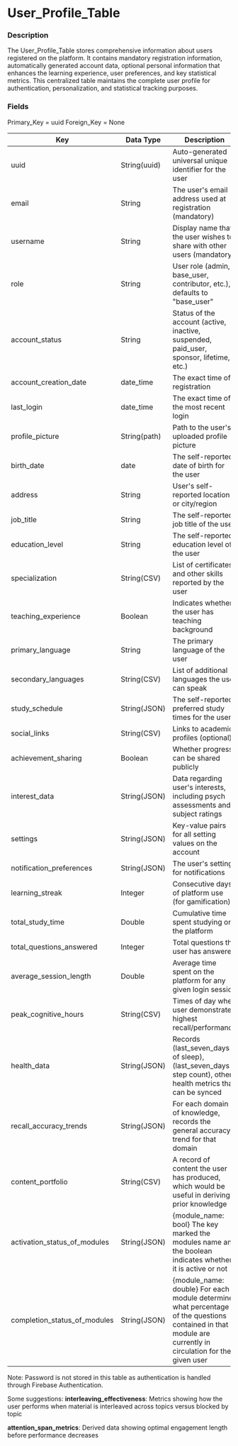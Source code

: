# User_Profile_Table

### Description
The User_Profile_Table stores comprehensive information about users registered on the platform. It contains mandatory registration information, automatically generated account data, optional personal information that enhances the learning experience, user preferences, and key statistical metrics. This centralized table maintains the complete user profile for authentication, personalization, and statistical tracking purposes.
### Fields

Primary_Key = uuid Foreign_Key = None

| Key                          | Data Type    | Description                                                                                                                                               |
| ---------------------------- | ------------ | --------------------------------------------------------------------------------------------------------------------------------------------------------- |
| uuid                         | String(uuid) | Auto-generated universal unique identifier for the user                                                                                                   |
| email                        | String       | The user's email address used at registration (mandatory)                                                                                                 |
| username                     | String       | Display name that the user wishes to share with other users (mandatory)                                                                                   |
| role                         | String       | User role (admin, base_user, contributor, etc.), defaults to "base_user"                                                                                  |
| account_status               | String       | Status of the account (active, inactive, suspended, paid_user, sponsor, lifetime, etc.)                                                                   |
| account_creation_date        | date_time    | The exact time of registration                                                                                                                            |
| last_login                   | date_time    | The exact time of the most recent login                                                                                                                   |
| profile_picture              | String(path) | Path to the user's uploaded profile picture                                                                                                               |
| birth_date                   | date         | The self-reported date of birth for the user                                                                                                              |
| address                      | String       | User's self-reported location or city/region                                                                                                              |
| job_title                    | String       | The self-reported job title of the user                                                                                                                   |
| education_level              | String       | The self-reported education level of the user                                                                                                             |
| specialization               | String(CSV)  | List of certificates and other skills reported by the user                                                                                                |
| teaching_experience          | Boolean      | Indicates whether the user has teaching background                                                                                                        |
| primary_language             | String       | The primary language of the user                                                                                                                          |
| secondary_languages          | String(CSV)  | List of additional languages the user can speak                                                                                                           |
| study_schedule               | String(JSON) | The self-reported preferred study times for the user                                                                                                      |
| social_links                 | String(CSV)  | Links to academic profiles (optional)                                                                                                                     |
| achievement_sharing          | Boolean      | Whether progress can be shared publicly                                                                                                                   |
| interest_data                | String(JSON) | Data regarding user's interests, including psych assessments and subject ratings                                                                          |
| settings                     | String(JSON) | Key-value pairs for all setting values on the account                                                                                                     |
| notification_preferences     | String(JSON) | The user's settings for notifications                                                                                                                     |
| learning_streak              | Integer      | Consecutive days of platform use (for gamification)                                                                                                       |
| total_study_time             | Double       | Cumulative time spent studying on the platform                                                                                                            |
| total_questions_answered     | Integer      | Total questions the user has answered                                                                                                                     |
| average_session_length       | Double       | Average time spent on the platform for any given login session                                                                                            |
| peak_cognitive_hours         | String(CSV)  | Times of day when user demonstrates highest recall/performance                                                                                            |
| health_data                  | String(JSON) | Records (last_seven_days of sleep), (last_seven_days step count), other health metrics that can be synced                                                 |
| recall_accuracy_trends       | String(JSON) | For each domain of knowledge, records the general accuracy trend for that domain                                                                          |
| content_portfolio            | String(CSV)  | A record of content the user has produced, which would be useful in deriving prior knowledge                                                              |
| activation_status_of_modules | String(JSON) | {module_name: bool} The key marked the modules name and the boolean indicates whether it is active or not                                                 |
| completion_status_of_modules | String(JSON) | {module_name: double} For each module determine what percentage of the questions contained in that module are currently in circulation for the given user |
Note: Password is not stored in this table as authentication is handled through Firebase Authentication.

Some suggestions:
**interleaving_effectiveness**: Metrics showing how the user performs when material is interleaved across topics versus blocked by topic

**attention_span_metrics**: Derived data showing optimal engagement length before performance decreases